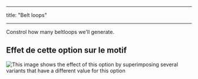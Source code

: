 - - -
title: "Belt loops"
- - -

Constrol how many beltloops we'll generate.

## Effet de cette option sur le motif

![This image shows the effect of this option by superimposing several variants that have a different value for this option](charlie_beltloops_sample.svg "Effect of this option on the pattern")
